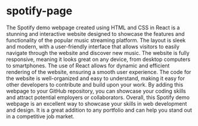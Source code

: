 ﻿# spotify-page

The Spotify demo webpage created using HTML and CSS in React is a stunning and interactive website designed to showcase the features and functionality of the popular music streaming platform. The layout is sleek and modern, with a user-friendly interface that allows visitors to easily navigate through the website and discover new music. 
The website is fully responsive, meaning it looks great on any device, from desktop computers to smartphones. The use of React allows for dynamic and efficient rendering of the website, ensuring a smooth user experience. 
The code for the website is well-organized and easy to understand, making it easy for other developers to contribute and build upon your work. By adding this webpage to your GitHub repository, you can showcase your coding skills and attract potential employers or collaborators. 
Overall, this Spotify demo webpage is an excellent way to showcase your skills in web development and design. It is a great addition to any portfolio and can help you stand out in a competitive job market.
